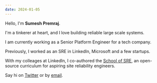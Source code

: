 ```yaml
---
date: 2024-01-05
---
```


Hello, I'm **Sumesh Premraj**.

I'm a tinkerer at heart, and I love building reliable large scale systems. 

I am currently working as a Senior Platform Engineer for a tech company.

Previously, I worked as an SRE in LinkedIn, Microsoft and a few startups.

With my colleages at LinkedIn, I co-authored the [School of SRE](http://linkedin.github.io/school-of-sre), an open-source curriculum for aspiring site reliability engineers.

Say hi on [Twitter] or by [email].


[projects]: /projects
[resume]: /resume
[Twitter]: https://twitter.com/sumesh
[email]: mailto:hi@sumesh.net
